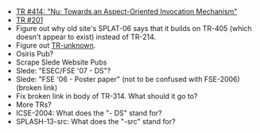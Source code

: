- [TR #414: "Nu: Towards an Aspect-Oriented Invocation Mechanism"](http://web.cs.iastate.edu/~nu/papers/towardsInvocation.pdf)
- [TR #201](http://lib.dr.iastate.edu/cs_techreports/201/)
- Figure out why old site's SPLAT-06 says that it builds on TR-405 (which
  doesn't appear to exist) instead of TR-214.
- Figure out [TR-unknown](/papers/TR-unknown).
- Osiris Pub?
- Scrape Slede Website Pubs
- Slede: "ESEC/FSE '07 - DS"?
- Slede: "FSE '06 - Poster paper" (not to be confused with FSE-2006) (broken link)
- Fix broken link in body of TR-314. What should it go to?
- More TRs?
- ICSE-2004: What does the "- DS" stand for?
- SPLASH-13-src: What does the "-src" stand for?
